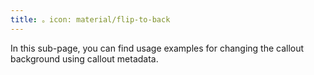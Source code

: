 ```yaml
---
title: 。icon: material/flip-to-back
---
```


In this sub-page, you can find usage examples for changing the callout 
background using callout metadata.
